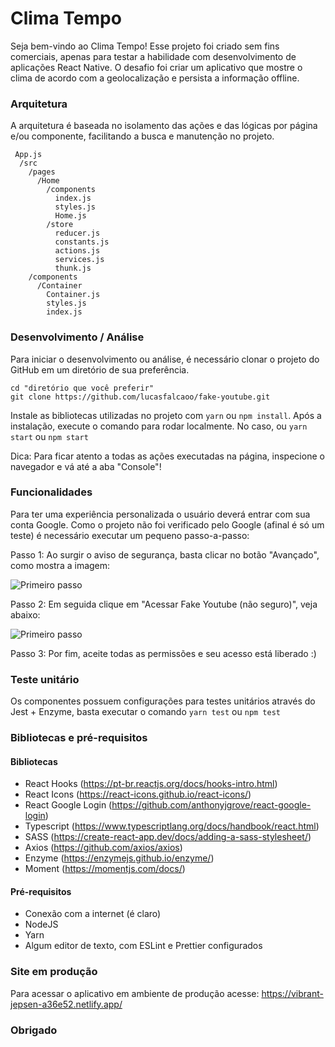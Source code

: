 # Clima Tempo
Seja bem-vindo ao Clima Tempo! 
Esse projeto foi criado sem fins comerciais, apenas para testar a habilidade com desenvolvimento de aplicações React Native.
O desafio foi criar um aplicativo que mostre o clima de acordo com a geolocalização e persista a informação offline.

### Arquitetura
A arquitetura é baseada no isolamento das ações e das lógicas por página e/ou componente, facilitando a busca e manutenção no projeto.

```
 App.js
  /src
    /pages
      /Home
        /components
          index.js
          styles.js
          Home.js
        /store
          reducer.js
          constants.js
          actions.js
          services.js
          thunk.js
    /components
      /Container
        Container.js
        styles.js
        index.js
```

### Desenvolvimento / Análise
Para iniciar o desenvolvimento ou análise, é necessário clonar o projeto do GitHub em um diretório de sua preferência. 

```
cd "diretório que você preferir"
git clone https://github.com/lucasfalcaoo/fake-youtube.git
```

Instale as bibliotecas utilizadas no projeto com ``yarn`` ou ``npm install``. Após a instalação, execute o comando para rodar localmente.
No caso, ou ``yarn start`` ou ``npm start``

Dica: Para ficar atento a todas as ações executadas na página, inspecione o navegador e vá até a aba "Console"!

### Funcionalidades
Para ter uma experiência personalizada o usuário deverá entrar com sua conta Google. Como o projeto não foi verificado pelo Google (afinal é só um teste) é necessário executar um pequeno passo-a-passo:

Passo 1:
Ao surgir o aviso de segurança, basta clicar no botão "Avançado", como mostra a imagem:

![Primeiro passo](https://github.com/lucasfalcaoo/fake-youtube/blob/master/src/assets/first-step.jpeg)

Passo 2:
Em seguida clique em "Acessar Fake Youtube (não seguro)", veja abaixo:

![Primeiro passo](https://github.com/lucasfalcaoo/fake-youtube/blob/master/src/assets/second-step.jpeg)

Passo 3:
Por fim, aceite todas as permissões e seu acesso está liberado :)

### Teste unitário
Os componentes possuem configurações para testes unitários através do Jest + Enzyme, basta executar o comando ``yarn test`` ou ``npm test``

### Bibliotecas e pré-requisitos
#### Bibliotecas
- React Hooks (https://pt-br.reactjs.org/docs/hooks-intro.html)
- React Icons (https://react-icons.github.io/react-icons/)
- React Google Login (https://github.com/anthonyjgrove/react-google-login)
- Typescript (https://www.typescriptlang.org/docs/handbook/react.html)
- SASS (https://create-react-app.dev/docs/adding-a-sass-stylesheet/)
- Axios (https://github.com/axios/axios)
- Enzyme (https://enzymejs.github.io/enzyme/)
- Moment (https://momentjs.com/docs/)

#### Pré-requisitos
- Conexão com a internet (é claro)
- NodeJS
- Yarn
- Algum editor de texto, com ESLint e Prettier configurados

### Site em produção
Para acessar o aplicativo em ambiente de produção acesse: https://vibrant-jepsen-a36e52.netlify.app/

### Obrigado
